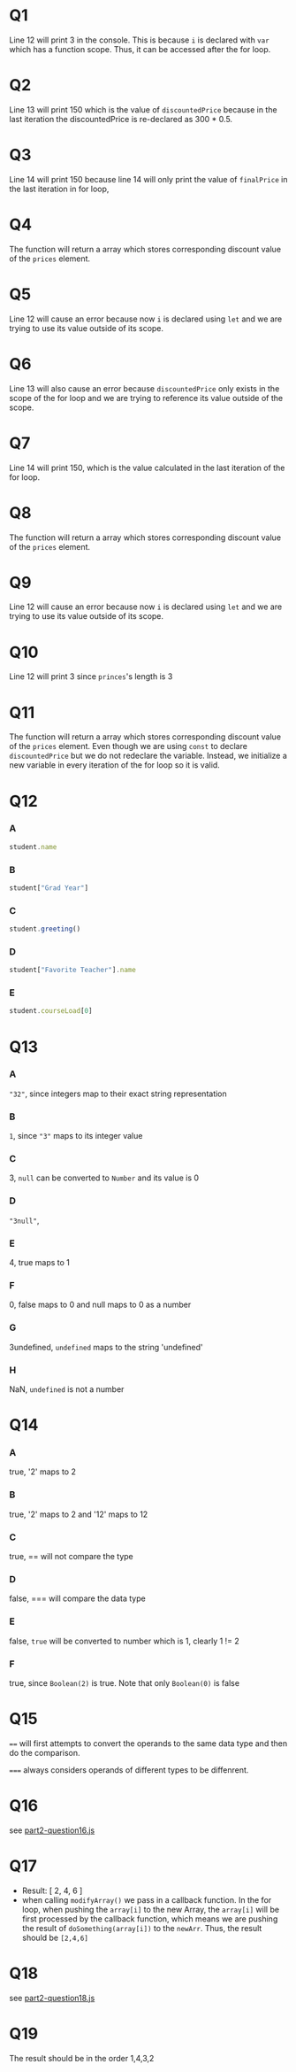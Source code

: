 # Q1
Line 12 will print 3 in the console. This is because `i` is declared with `var` which has a function scope. Thus, it can be accessed after the for loop.

# Q2
Line 13 will print 150 which is the value of `discountedPrice` because in the last iteration the discountedPrice is re-declared as 300 * 0.5.

# Q3
Line 14 will print 150 because line 14 will only print the value of `finalPrice` in the last iteration in for loop, 

# Q4
The function will return a array which stores corresponding discount value of the `prices` element.

# Q5
Line 12 will cause an error because now `i` is declared using `let` and we are trying to use its value outside of its scope.

# Q6
Line 13 will also cause an error because `discountedPrice` only exists in the scope of the for loop and we are trying to reference its value outside of the scope.

# Q7
Line 14 will print 150, which is the value calculated in the last iteration of the for loop.

# Q8
The function will return a array which stores corresponding discount value of the `prices` element.

# Q9
Line 12 will cause an error because now `i` is declared using `let` and we are trying to use its value outside of its scope.

# Q10
Line 12 will print 3 since `princes`'s length is 3

# Q11
The function will return a array which stores corresponding discount value of the `prices` element. Even though we are using `const` to declare `discountedPrice` but we do not redeclare the variable. Instead, we initialize a new variable in every iteration of the for loop so it is valid.

# Q12
### A
```javascript
student.name
```
### B
```javascript
student["Grad Year"]
```
### C
```javascript
student.greeting()
```
### D
```javascript
student["Favorite Teacher"].name
```
### E
```javascript
student.courseLoad[0]
```

# Q13
### A
`"32"`, since integers map to their exact string representation
### B
`1`, since `"3"` maps to its integer value

### C
3, `null` can be converted to `Number` and its value is 0

### D
`"3null"`, 

### E
4, true maps to 1

### F
0, false maps to 0 and null maps to 0 as a number


### G
3undefined, `undefined` maps to the string 'undefined'

### H
NaN, `undefined` is not a number

# Q14
### A
true, '2' maps to 2

### B
true, '2' maps to 2 and '12' maps to 12

### C
true, == will not compare the type

### D
false, === will compare the data type

### E
false, `true` will be converted to number which is 1, clearly 1 != 2

### F
true, since `Boolean(2)` is true. Note that only `Boolean(0)` is false

# Q15
`==` will first attempts to convert the operands to the same data type and then do the comparison.

`===` always considers operands of different types to be diffenrent.

# Q16
see [part2-question16.js](part2-question16.js)

# Q17
- Result: [ 2, 4, 6 ]
- when calling `modifyArray()` we pass in a callback function. In the for loop, when pushing the `array[i]` to the new Array, the `array[i]` will be first processed by the callback function, which means we are pushing the result of `doSomething(array[i])` to the `newArr`. Thus, the result should be `[2,4,6]`  

# Q18
see [part2-question18.js](part2-question18.js)

# Q19
The result should be in the order 1,4,3,2